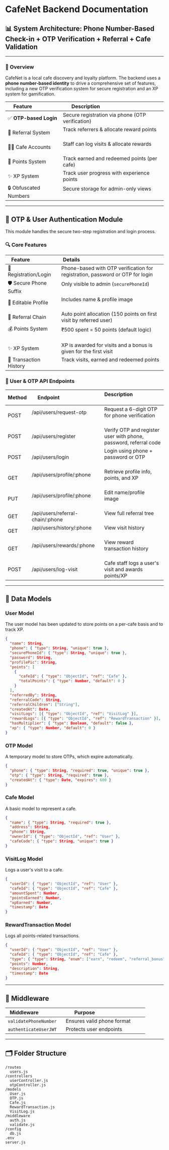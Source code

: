 # CafeNet Backend Documentation

## 📊 System Architecture: Phone Number-Based Check-in + OTP Verification + Referral + Cafe Validation

-----

### 📌 Overview

CafeNet is a local cafe discovery and loyalty platform. The backend uses a **phone number-based identity** to drive a comprehensive set of features, including a new OTP verification system for secure registration and an XP system for gamification.

| Feature               | Description                                       |
| --------------------- | ------------------------------------------------- |
| ✅ **OTP-based Login** | Secure registration via phone (OTP verification)  |
| 🤝 Referral System    | Track referrers & allocate reward points          |
| 👨‍🍳 Cafe Accounts   | Staff can log visits & allocate rewards           |
| 🎁 Points System      | Track earned and redeemed points (per cafe)      |
| ✨ XP System         | Track user progress with experience points        |
| 🔒 Obfuscated Numbers | Secure storage for admin-only views               |

-----

## 🔑 OTP & User Authentication Module

This module handles the secure two-step registration and login process.

### 🔍 Core Features

| Feature                 | Details                                                            |
| ----------------------- | ------------------------------------------------------------------ |
| 📱 Registration/Login   | Phone-based with OTP verification for registration, password or OTP for login |
| 🛡️ Secure Phone Suffix | Only visible to admin (`securePhoneId`)                            |
| 👤 Editable Profile     | Includes name & profile image                                      |
| 🤝 Referral Chain       | Auto point allocation (150 points on first visit by referred user) |
| 💰 Points System        | ₹500 spent = 50 points (default logic)                             |
| ✨ XP System            | XP is awarded for visits and a bonus is given for the first visit  |
| 📜 Transaction History  | Track visits, earned and redeemed points                           |

### 🧾 User & OTP API Endpoints

| Method | Endpoint                          | Description                                              |
| ------ | --------------------------------- | -------------------------------------------------------- |
| POST   | /api/users/request-otp           | Request a 6-digit OTP for phone verification             |
| POST   | /api/users/register               | Verify OTP and register user with phone, password, referral code |
| POST   | /api/users/login                  | Login using phone + password or OTP                      |
| GET    | /api/users/profile/:phone         | Retrieve profile info, points, and XP                    |
| PUT    | /api/users/profile/:phone         | Edit name/profile image                                  |
| GET    | /api/users/referral-chain/:phone  | View full referral tree                                  |
| GET    | /api/users/history/:phone         | View visit history                                       |
| GET    | /api/users/rewards/:phone         | View reward transaction history                          |
| POST   | /api/users/log-visit              | Cafe staff logs a user's visit and awards points/XP    |

-----

## 📂 Data Models

### User Model

The user model has been updated to store points on a per-cafe basis and to track XP.

```json
{
  "name": String,
  "phone": { "type": String, "unique": true },
  "securePhoneId": { "type": String, "unique": true },
  "password": String,
  "profilePic": String,
  "points": [
    {
      "cafeId": { "type": "ObjectId", "ref": "Cafe" },
      "totalPoints": { "type": Number, "default": 0 }
    }
  ],
  "referredBy": String,
  "referralCode": String,
  "referralChildren": ["String"],
  "createdAt": Date,
  "visitLogs": [{ "type": "ObjectId", "ref": "VisitLog" }],
  "rewardLogs": [{ "type": "ObjectId", "ref": "RewardTransaction" }],
  "hasMultiplier": { "type": Boolean, "default": false },
  "xp": { "type": Number, "default": 0 }
}
```

### OTP Model

A temporary model to store OTPs, which expire automatically.

```json
{
  "phone": { "type": String, "required": true, "unique": true },
  "otp": { "type": String, "required": true },
  "createdAt": { "type": Date, "expires": 600 }
}
```

### Cafe Model

A basic model to represent a cafe.

```json
{
  "name": { "type": String, "required": true },
  "address": String,
  "phone": String,
  "ownerId": { "type": "ObjectId", "ref": "User" },
  "cafeCode": { "type": String, "unique": true }
}
```

### VisitLog Model

Logs a user's visit to a cafe.

```json
{
  "userId": { "type": "ObjectId", "ref": "User" },
  "cafeId": { "type": "ObjectId", "ref": "Cafe" },
  "amountSpent": Number,
  "pointsEarned": Number,
  "xpEarned": Number,
  "timestamp": Date
}
```

### RewardTransaction Model

Logs all points-related transactions.

```json
{
  "userId": { "type": "ObjectId", "ref": "User" },
  "cafeId": { "type": "ObjectId", "ref": "Cafe" },
  "type": { "type": String, "enum": ["earn", "redeem", "referral_bonus"] },
  "points": Number,
  "description": String,
  "timestamp": Date
}
```

-----

## 🧰 Middleware

| Middleware               | Purpose                             |
| ------------------------ | ----------------------------------- |
| `validatePhoneNumber`    | Ensures valid phone format          |
| `authenticateUserJWT`    | Protects user endpoints             |

-----

## 🗂 Folder Structure

```
/routes
  users.js
/controllers
  userController.js
  otpController.js
/models
  User.js
  OTP.js
  Cafe.js
  RewardTransaction.js
  VisitLog.js
/middleware
  auth.js
  validate.js
/config
  db.js
.env
server.js
```